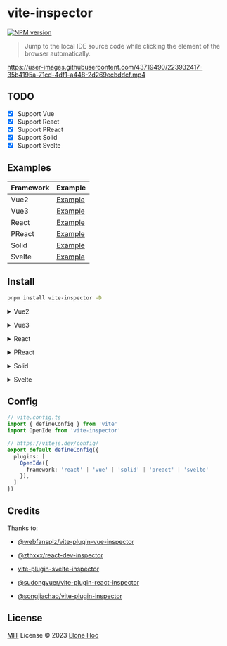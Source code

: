 # vite-inspector

[![NPM version](https://img.shields.io/npm/v/vite-inspector?color=a1b858&label=)](https://www.npmjs.com/package/vite-inspector)

> Jump to the local IDE source code while clicking the element of the browser automatically.

https://user-images.githubusercontent.com/43719490/223932417-35b4195a-71cd-4df1-a448-2d269ecbddcf.mp4

## TODO

- [x] Support Vue
- [x] Support React
- [x] Support PReact
- [x] Support Solid
- [x] Support Svelte

## Examples

| Framework | Example |
| --- | --- |
| Vue2 | [Example](./playground/vue2)|
| Vue3 | [Example](./playground/vue3)|
| React | [Example](./playground/react)|
| PReact | [Example](./playground/preact)|
| Solid | [Example](./playground/solid)|
| Svelte | [Example](./playground/svelte)|

## Install

```bash
pnpm install vite-inspector -D
```

<details>
<summary>Vue2</summary><br>

```ts
// vite.config.ts
import { defineConfig } from 'vite'
import Vue from '@vitejs/plugin-vue2'
import OpenIde from 'vite-inspector'

// https://vitejs.dev/config/
export default defineConfig({
  plugins: [
    OpenIde({
      framework: 'vue'
    }),
    Vue(),
  ],
})
```

<br></details>

<details>
<summary>Vue3</summary><br>

```ts
// vite.config.ts
import { defineConfig } from 'vite'
import Vue from '@vitejs/plugin-vue'
import OpenIde from 'vite-inspector'

// https://vitejs.dev/config/
export default defineConfig({
  plugins: [
    OpenIde({
      framework: 'vue'
    }),
    Vue(),
  ],
})
```

<br></details>

<details>
<summary>React</summary><br>

```ts
// vite.config.ts
import { defineConfig } from 'vite'
import React from '@vitejs/plugin-react'
import OpenIde from 'vite-inspector'

// https://vitejs.dev/config/
export default defineConfig({
  plugins: [
    OpenIde({
      framework: 'react'
    }),
    React(),
  ],
})
```

<br></details>

<details>
<summary>PReact</summary><br>

```ts
// vite.config.ts
import { defineConfig } from 'vite'
import Preact from '@preact/preset-vite'
import OpenIde from 'vite-inspector'

// https://vitejs.dev/config/
export default defineConfig({
  plugins: [
    OpenIde({
      framework: 'preact'
    }),
    Preact(),
  ],
})
```

<br></details>

<details>
<summary>Solid</summary><br>

```ts
// vite.config.ts
import { defineConfig } from 'vite'
import SolidPlugin from 'vite-plugin-solid'
import OpenIde from 'vite-inspector'

export default defineConfig({
  plugins: [
    OpenIde({
      framework: 'solid'
    }),
    SolidPlugin(),
  ],
  build: {
    target: 'esnext',
  },
})
```

<br></details>

<details>
<summary>Svelte</summary><br>

```ts
// vite.config.ts
import { defineConfig } from 'vite'
import { svelte } from '@sveltejs/vite-plugin-svelte'
import openIde from 'vite-inspector'

// https://vitejs.dev/config/
export default defineConfig({
  plugins: [
    openIde({
      framework: 'svelte'
    }),
    svelte(),
  ],
})
```

<br></details>

## Config

```ts
// vite.config.ts
import { defineConfig } from 'vite'
import OpenIde from 'vite-inspector'

// https://vitejs.dev/config/
export default defineConfig({
  plugins: [
    OpenIde({
      framework: 'react' | 'vue' | 'solid' | 'preact' | 'svelte'
    }),
  ]
})
```

## Credits

Thanks to:

- [@webfansplz/vite-plugin-vue-inspector](https://github.com/webfansplz/vite-plugin-vue-inspector)

- [@zthxxx/react-dev-inspector](https://github.com/zthxxx/react-dev-inspector)

- [vite-plugin-svelte-inspector](https://github.com/sveltejs/vite-plugin-svelte/tree/main/packages/vite-plugin-svelte/src/ui/inspector)

- [@sudongyuer/vite-plugin-react-inspector](https://github.com/sudongyuer/vite-plugin-react-inspector)

- [@songjiachao/vite-plugin-inspector](https://github.com/songjiachao/vite-plugin-inspector)

## License

[MIT](./LICENSE) License © 2023 [Elone Hoo](https://github.com/elonehoo)
